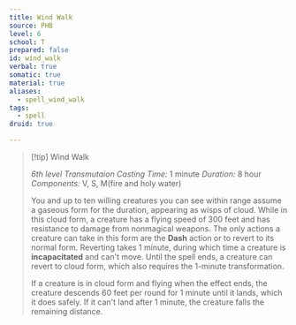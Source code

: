 ```yaml
---
title: Wind Walk
source: PHB
level: 6
school: T
prepared: false
id: wind_walk
verbal: true
somatic: true
material: true
aliases:
  - spell_wind_walk
tags:
  - spell
druid: true

---
```

>[!tip] Wind Walk
>
> *6th level Transmutaion*
> *Casting Time:* 1 minute
> *Duration:* 8 hour
> *Components:* V, S, M(fire and holy water)
>
>You and up to ten willing creatures you can see within range assume a gaseous form for the duration, appearing as wisps of cloud. While in this cloud form, a creature has a flying speed of 300 feet and has resistance to damage from nonmagical weapons. The only actions a creature can take in this form are the **Dash** action or to revert to its normal form. Reverting takes 1 minute, during which time a creature is **incapacitated** and can't move. Until the spell ends, a creature can revert to cloud form, which also requires the 1-minute transformation.
>
>If a creature is in cloud form and flying when the effect ends, the creature descends 60 feet per round for 1 minute until it lands, which it does safely. If it can't land after 1 minute, the creature falls the remaining distance.
>

